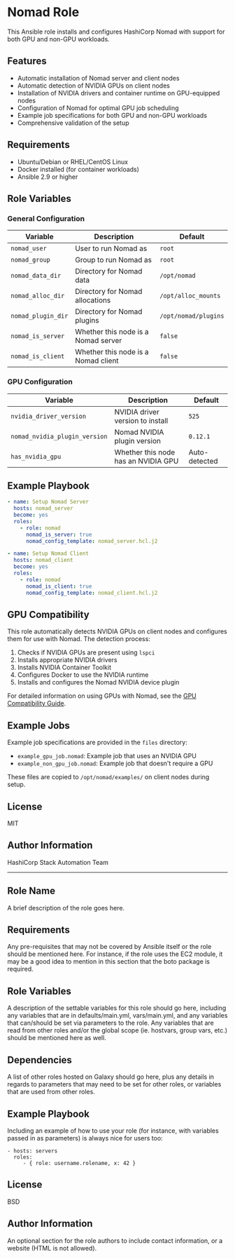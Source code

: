 # Nomad Role

This Ansible role installs and configures HashiCorp Nomad with support for both GPU and non-GPU workloads.

## Features

- Automatic installation of Nomad server and client nodes
- Automatic detection of NVIDIA GPUs on client nodes
- Installation of NVIDIA drivers and container runtime on GPU-equipped nodes
- Configuration of Nomad for optimal GPU job scheduling
- Example job specifications for both GPU and non-GPU workloads
- Comprehensive validation of the setup

## Requirements

- Ubuntu/Debian or RHEL/CentOS Linux
- Docker installed (for container workloads)
- Ansible 2.9 or higher

## Role Variables

### General Configuration

| Variable            | Description                          | Default         |
|---------------------|--------------------------------------|-----------------|
| `nomad_user`        | User to run Nomad as                 | `root`          |
| `nomad_group`       | Group to run Nomad as                | `root`          |
| `nomad_data_dir`    | Directory for Nomad data             | `/opt/nomad`    |
| `nomad_alloc_dir`   | Directory for Nomad allocations      | `/opt/alloc_mounts` |
| `nomad_plugin_dir`  | Directory for Nomad plugins          | `/opt/nomad/plugins` |
| `nomad_is_server`   | Whether this node is a Nomad server  | `false`         |
| `nomad_is_client`   | Whether this node is a Nomad client  | `false`         |

### GPU Configuration

| Variable                | Description                          | Default         |
|-------------------------|--------------------------------------|-----------------|
| `nvidia_driver_version` | NVIDIA driver version to install     | `525`           |
| `nomad_nvidia_plugin_version` | Nomad NVIDIA plugin version     | `0.12.1`        |
| `has_nvidia_gpu`        | Whether this node has an NVIDIA GPU  | Auto-detected   |

## Example Playbook

```yaml
- name: Setup Nomad Server
  hosts: nomad_server
  become: yes
  roles:
    - role: nomad
      nomad_is_server: true
      nomad_config_template: nomad_server.hcl.j2

- name: Setup Nomad Client
  hosts: nomad_client
  become: yes
  roles:
    - role: nomad
      nomad_is_client: true
      nomad_config_template: nomad_client.hcl.j2
```

## GPU Compatibility

This role automatically detects NVIDIA GPUs on client nodes and configures them for use with Nomad. The detection process:

1. Checks if NVIDIA GPUs are present using `lspci`
2. Installs appropriate NVIDIA drivers
3. Installs NVIDIA Container Toolkit
4. Configures Docker to use the NVIDIA runtime
5. Installs and configures the Nomad NVIDIA device plugin

For detailed information on using GPUs with Nomad, see the [GPU Compatibility Guide](files/GPU_COMPATIBILITY.md).

## Example Jobs

Example job specifications are provided in the `files` directory:

- `example_gpu_job.nomad`: Example job that uses an NVIDIA GPU
- `example_non_gpu_job.nomad`: Example job that doesn't require a GPU

These files are copied to `/opt/nomad/examples/` on client nodes during setup.

## License

MIT

## Author Information

HashiCorp Stack Automation Team

---

## Role Name

A brief description of the role goes here.

## Requirements

Any pre-requisites that may not be covered by Ansible itself or the role should be mentioned here. For instance, if the role uses the EC2 module, it may be a good idea to mention in this section that the boto package is required.

## Role Variables

A description of the settable variables for this role should go here, including any variables that are in defaults/main.yml, vars/main.yml, and any variables that can/should be set via parameters to the role. Any variables that are read from other roles and/or the global scope (ie. hostvars, group vars, etc.) should be mentioned here as well.

## Dependencies

A list of other roles hosted on Galaxy should go here, plus any details in regards to parameters that may need to be set for other roles, or variables that are used from other roles.

## Example Playbook

Including an example of how to use your role (for instance, with variables passed in as parameters) is always nice for users too:

    - hosts: servers
      roles:
         - { role: username.rolename, x: 42 }

## License

BSD

## Author Information

An optional section for the role authors to include contact information, or a website (HTML is not allowed).